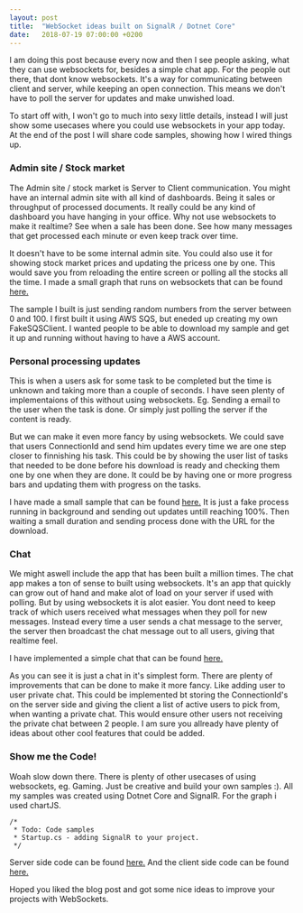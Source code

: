 ```yaml
---
layout: post
title:  "WebSocket ideas built on SignalR / Dotnet Core"
date:   2018-07-19 07:00:00 +0200
---
```


I am doing this post because every now and then I see people asking, what they can use websockets for, besides a simple chat app. For the people out there, that dont know websockets. It's a way for communicating between client and server, while keeping an open connection. This means we don't have to poll the server for updates and make unwished load.

To start off with, I won't go to much into sexy little details, instead I will just show some usecases where you could use websockets in your app today. At the end of the post I will share code samples, showing how I wired things up.

### Admin site / Stock market
The Admin site / stock market is Server to Client communication. You might have an internal admin site with all kind of dashboards. Being it sales or throughput of processed documents. It really could be any kind of dashboard you have hanging in your office. Why not use websockets to make it realtime? See when a sale has been done. See how many messages that get processed each minute or even keep track over time.

It doesn't have to be some internal admin site. You could also use it for showing stock market prices and updating the pricess one by one. This would save you from reloading the entire screen or polling all the stocks all the time. I made a small graph that runs on websockets that can be found <a href="/graph/" target="_blank">here.</a>
 
The sample I built is just sending random numbers from the server between 0 and 100. I first built it using AWS SQS, but eneded up creating my own FakeSQSClient. I wanted people to be able to download my sample and get it up and running without having to have a AWS account.


### Personal processing updates
This is when a users ask for some task to be completed but the time is unknown and taking more than a couple of seconds. I have seen plenty of implementaions of this without using websockets. Eg. Sending a email to the user when the task is done. Or simply just polling the server if the content is ready.

But we can make it even more fancy by using websockets. We could save that users ConnectionId and send him updates every time we are one step closer to finnishing his task. This could be by showing the user list of tasks that needed to be done before his download is ready and checking them one by one when they are done. It could be by having one or more progress bars and updating them with progress on the tasks.

I have made a small sample that can be found <a href="/processing/" target="_blank">here.</a> It is just a fake process running in background and sending out updates untill reaching 100%. Then waiting a small duration and sending process done with the URL for the download.

### Chat
We might aswell include the app that has been built a million times. The chat app makes a ton of sense to built using websockets. It's an app that quickly can grow out of hand and make alot of load on your server if used with polling. But by using websockets it is alot easier. You dont need to keep track of which users received what messages when they poll for new messages. Instead every time a user sends a chat message to the server, the server then broadcast the chat message out to all users, giving that realtime feel.

I have implemented a simple chat that can be found <a href="/chat/" target="_blank">here.</a>

As you can see it is just a chat in it's simplest form. There are plenty of improvements that can be done to make it more fancy. Like adding user to user private chat. This could be implemented bt storing the ConnectionId's on the server side and giving the client a list of active users to pick from, when wanting a private chat. This would ensure other users not receiving the private chat between 2 people. I am sure you allready have plenty of ideas about other cool features that could be added.

### Show me the Code!
Woah slow down there. There is plenty of other usecases of using websockets, eg. Gaming. Just be creative and build your own samples :). All my samples was created using Dotnet Core and SignalR. For the graph i used chartJS.

```
/*
 * Todo: Code samples
 * Startup.cs - adding SignalR to your project.
 */
```
Server side code can be found <a href="https://github.com/kiksen1987/TopSwagCode.SignalR" target="_blank">here.</a>
And the client side code can be found <a href="https://github.com/kiksen1987/blog/tree/master/assets/js" target="_blank">here.</a>

Hoped you liked the blog post and got some nice ideas to improve your projects with WebSockets.